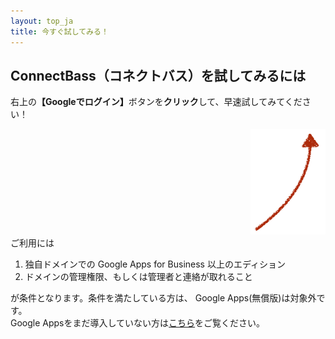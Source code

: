 ```yaml
---
layout: top_ja
title: 今すぐ試してみる！
---
```


<div class="row">
  <div class="col-md-9">
	<h2><span class="logoTypoPrefix">Connect</span><span class="logoTypoSuffix">Bass</span>（コネクトバス）を試してみるには</h2>
  </div>
  <p>右上の<strong>【Googleでログイン】</strong>ボタンを<strong>クリック</strong>して、早速試してみてください！</p>
  <div class="col-md-3" align="right">
	<img src="/assets/img/redarrow.png">
  </div>
</div>
ご利用には

1. 独自ドメインでの Google Apps for Business 以上のエディション
1. ドメインの管理権限、もしくは管理者と連絡が取れること

が条件となります。条件を満たしている方は、
Google Apps(無償版)は対象外です。  
Google Appsをまだ導入していない方は[こちら](apps.html)をご覧ください。
